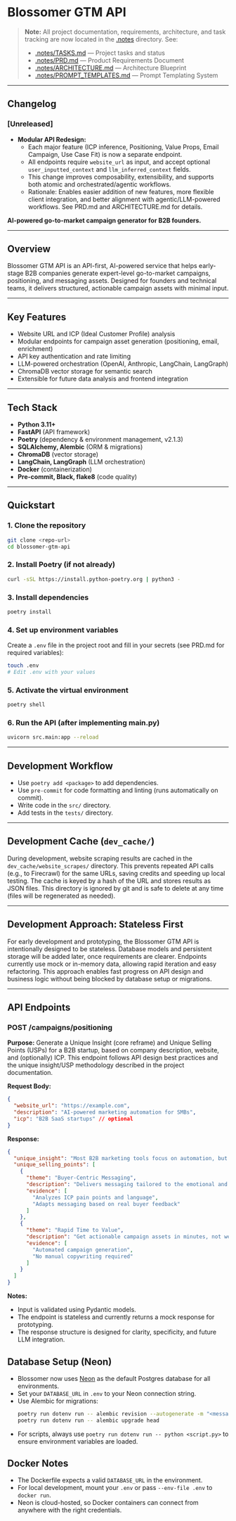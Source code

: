 # Blossomer GTM API

> **Note:** All project documentation, requirements, architecture, and task tracking are now located in the [.notes](.notes/) directory. See:
> - [.notes/TASKS.md](.notes/TASKS.md) — Project tasks and status
> - [.notes/PRD.md](.notes/PRD.md) — Product Requirements Document
> - [.notes/ARCHITECTURE.md](.notes/ARCHITECTURE.md) — Architecture Blueprint
> - [.notes/PROMPT_TEMPLATES.md](.notes/PROMPT_TEMPLATES.md) — Prompt Templating System

---

## Changelog

### [Unreleased]
- **Modular API Redesign:**
  - Each major feature (ICP inference, Positioning, Value Props, Email Campaign, Use Case Fit) is now a separate endpoint.
  - All endpoints require `website_url` as input, and accept optional `user_inputted_context` and `llm_inferred_context` fields.
  - This change improves composability, extensibility, and supports both atomic and orchestrated/agentic workflows.
  - Rationale: Enables easier addition of new features, more flexible client integration, and better alignment with agentic/LLM-powered workflows. See PRD.md and ARCHITECTURE.md for details.

**AI-powered go-to-market campaign generator for B2B founders.**

---

## Overview

Blossomer GTM API is an API-first, AI-powered service that helps early-stage B2B companies generate expert-level go-to-market campaigns, positioning, and messaging assets. Designed for founders and technical teams, it delivers structured, actionable campaign assets with minimal input.

---

## Key Features

- Website URL and ICP (Ideal Customer Profile) analysis
- Modular endpoints for campaign asset generation (positioning, email, enrichment)
- API key authentication and rate limiting
- LLM-powered orchestration (OpenAI, Anthropic, LangChain, LangGraph)
- ChromaDB vector storage for semantic search
- Extensible for future data analysis and frontend integration

---

## Tech Stack

- **Python 3.11+**
- **FastAPI** (API framework)
- **Poetry** (dependency & environment management, v2.1.3)
- **SQLAlchemy, Alembic** (ORM & migrations)
- **ChromaDB** (vector storage)
- **LangChain, LangGraph** (LLM orchestration)
- **Docker** (containerization)
- **Pre-commit, Black, flake8** (code quality)

---

## Quickstart

### 1. Clone the repository

```sh
git clone <repo-url>
cd blossomer-gtm-api
```

### 2. Install Poetry (if not already)

```sh
curl -sSL https://install.python-poetry.org | python3 -
```

### 3. Install dependencies

```sh
poetry install
```

### 4. Set up environment variables

Create a `.env` file in the project root and fill in your secrets (see PRD.md for required variables):

```sh
touch .env
# Edit .env with your values
```

### 5. Activate the virtual environment

```sh
poetry shell
```

### 6. Run the API (after implementing main.py)

```sh
uvicorn src.main:app --reload
```

---

## Development Workflow

- Use `poetry add <package>` to add dependencies.
- Use `pre-commit` for code formatting and linting (runs automatically on commit).
- Write code in the `src/` directory.
- Add tests in the `tests/` directory.

---

## Development Cache (`dev_cache/`)

During development, website scraping results are cached in the `dev_cache/website_scrapes/` directory. This prevents repeated API calls (e.g., to Firecrawl) for the same URLs, saving credits and speeding up local testing. The cache is keyed by a hash of the URL and stores results as JSON files. This directory is ignored by git and is safe to delete at any time (files will be regenerated as needed).

---

## Development Approach: Stateless First

For early development and prototyping, the Blossomer GTM API is intentionally designed to be stateless. Database models and persistent storage will be added later, once requirements are clearer. Endpoints currently use mock or in-memory data, allowing rapid iteration and easy refactoring. This approach enables fast progress on API design and business logic without being blocked by database setup or migrations.

---

## API Endpoints

### POST /campaigns/positioning

**Purpose:**
Generate a Unique Insight (core reframe) and Unique Selling Points (USPs) for a B2B startup, based on company description, website, and (optionally) ICP. This endpoint follows API design best practices and the unique insight/USP methodology described in the project documentation.

**Request Body:**
```json
{
  "website_url": "https://example.com",
  "description": "AI-powered marketing automation for SMBs",
  "icp": "B2B SaaS startups" // optional
}
```

**Response:**
```json
{
  "unique_insight": "Most B2B marketing tools focus on automation, but the real bottleneck is understanding what actually resonates with buyers. Blossomer reframes the problem: it's not about sending more messages, but about crafting the right message for the right ICP at the right time.",
  "unique_selling_points": [
    {
      "theme": "Buyer-Centric Messaging",
      "description": "Delivers messaging tailored to the emotional and practical needs of your ICP.",
      "evidence": [
        "Analyzes ICP pain points and language",
        "Adapts messaging based on real buyer feedback"
      ]
    },
    {
      "theme": "Rapid Time to Value",
      "description": "Get actionable campaign assets in minutes, not weeks.",
      "evidence": [
        "Automated campaign generation",
        "No manual copywriting required"
      ]
    }
  ]
}
```

**Notes:**
- Input is validated using Pydantic models.
- The endpoint is stateless and currently returns a mock response for prototyping.
- The response structure is designed for clarity, specificity, and future LLM integration.

## Database Setup (Neon)
- Blossomer now uses [Neon](https://neon.tech/) as the default Postgres database for all environments.
- Set your `DATABASE_URL` in `.env` to your Neon connection string.
- Use Alembic for migrations:
  ```sh
  poetry run dotenv run -- alembic revision --autogenerate -m "<message>"
  poetry run dotenv run -- alembic upgrade head
  ```
- For scripts, always use `poetry run dotenv run -- python <script.py>` to ensure environment variables are loaded.

## Docker Notes
- The Dockerfile expects a valid `DATABASE_URL` in the environment.
- For local development, mount your `.env` or pass `--env-file .env` to `docker run`.
- Neon is cloud-hosted, so Docker containers can connect from anywhere with the right credentials.
